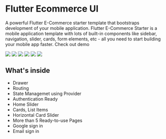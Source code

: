 # Flutter Ecommerce UI


A powerful Flutter E-Commerce starter template that bootstraps development of your mobile application. Flutter E-Commerce Starter is a mobile application template with lots of built-in components like sidebar, navigation, slider, cards, form elements, etc - all you need to start building your mobile app faster. Check out demo

![](https://github.com/IsoftTech/Flutter-Ecommerce-App-UI/blob/master/img1.jpg)
![](https://github.com/IsoftTech/Flutter-Ecommerce-App-UI/blob/master/img6.jpg)
![](https://github.com/IsoftTech/Flutter-Ecommerce-App-UI/blob/master/img2.jpg)
![](https://github.com/IsoftTech/Flutter-Ecommerce-App-UI/blob/master/img3.jpg)
![](https://github.com/IsoftTech/Flutter-Ecommerce-App-UI/blob/master/img4.jpg)
![](https://github.com/IsoftTech/Flutter-Ecommerce-App-UI/blob/master/img5.jpg)


## What's inside
* Drawer
* Routing
* State Managemet using Provider
* Authentication Ready
* Home Slider
* Cards, List Items
* Horizontal Card Slider
* More than 5 Ready-to-use Pages
* Google sign in
* Email sign in
